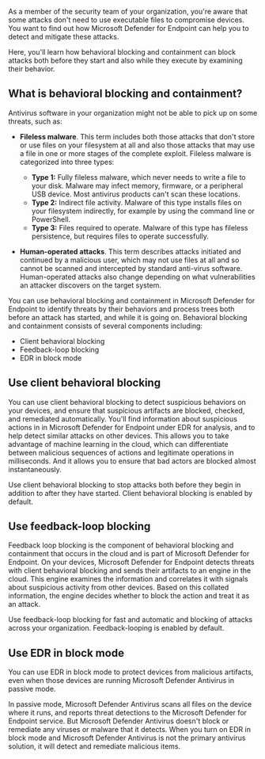 As a member of the security team of your organization, you're aware that some attacks don't need to use executable files to compromise devices.  You want to find out how Microsoft Defender for Endpoint can help you to detect and mitigate these attacks.

Here, you'll learn how behavioral blocking and containment can block attacks both before they start and also while they execute by examining their behavior.

## What is behavioral blocking and containment?

Antivirus software in your organization might not be able to pick up on some threats, such as:

- **Fileless malware**. This term includes both those attacks that don't store or use files on your filesystem at all and also those attacks that may use a file in one or more stages of the complete exploit. Fileless malware is categorized into three types:

  - **Type 1:** Fully fileless malware, which never needs to write a file to your disk. Malware may infect memory, firmware, or a peripheral USB device. Most antivirus products can't scan these locations.
  - **Type 2:** Indirect file activity. Malware of this type installs files on your filesystem indirectly, for example by using the command line or PowerShell.
  - **Type 3:** Files required to operate. Malware of this type has fileless persistence, but requires files to operate successfully.
- **Human-operated attacks**. This term describes attacks initiated and continued by a malicious user, which may not use files at all and so cannot be scanned and intercepted by standard anti-virus software. Human-operated attacks also change depending on what vulnerabilities an attacker discovers on the target system.

You can use behavioral blocking and containment in Microsoft Defender for Endpoint to identify threats by their behaviors and process trees both before an attack has started, and while it is going on. Behavioral blocking and containment consists of several components including:

- Client behavioral blocking
- Feedback-loop blocking
- EDR in block mode

## Use client behavioral blocking

 You can use client behavioral blocking to detect suspicious behaviors on your devices, and ensure that suspicious artifacts are blocked, checked, and remediated automatically. You'll find information about suspicious actions in in Microsoft Defender for Endpoint under EDR for analysis, and to help detect similar attacks on other devices. This allows you to take advantage of machine learning in the cloud, which can differentiate between malicious sequences of actions and legitimate operations in milliseconds. And it allows you to ensure that bad actors are blocked almost instantaneously.

Use client behavioral blocking to stop attacks both before they begin in addition to after they have started. Client behavioral blocking is enabled by default.

## Use feedback-loop blocking

Feedback loop blocking is the component of behavioral blocking and containment that occurs in the cloud and is part of Microsoft Defender for Endpoint. On your devices, Microsoft Defender for Endpoint detects threats with client behavioral blocking and sends their artifacts to an engine in the cloud. This engine examines the information and correlates it with signals about suspicious activity from other devices. Based on this collated information, the engine decides whether to block the action and treat it as an attack.

Use feedback-loop blocking for fast and automatic and blocking of attacks across your organization. Feedback-looping is enabled by default.

## Use EDR in block mode

You can use EDR in block mode to protect devices from malicious artifacts, even when those devices are running Microsoft Defender Antivirus in passive mode.

In passive mode, Microsoft Defender Antivirus scans all files on the device where it runs, and reports threat detections to the Microsoft Defender for Endpoint service. But Microsoft Defender Antivirus doesn't block or remediate any viruses or malware that it detects. When you turn on EDR in block mode and Microsoft Defender Antivirus is not the primary antivirus solution, it will detect and remediate malicious items.
